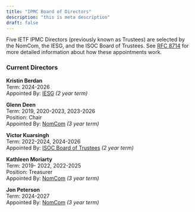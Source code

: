 ```yaml
---
title: "IPMC Board of Directors"
description: "this is meta description"
draft: false
---
```


Five IETF IPMC Directors (previously known as Trustees) are selected by the NomCom, the IESG, and the ISOC Board of Trustees. See [RFC 8714](https://tools.ietf.org/html/rfc8714) for more detailed information about how these appointments work.

### Current Directors

**Kristin Berdan**  
Term: 2024-2026  
Appointed By: [IESG](https://mailarchive.ietf.org/arch/msg/ietf-announce/frCOSmyP78jmz_4nFnnUHqU439o/) *(2 year term)*

**Glenn Deen**  
Term: 2019, 2020-2023, 2023-2026  
Position: Chair  
Appointed By: [NomCom](https://mailarchive.ietf.org/arch/msg/ietf-announce/PxcaDGzIOzpGo1l8yxc_U-jA40M/) *(3 year term)*

**Victor Kuarsingh**  
Term: 2022-2024, 2024-2026  
Appointed By: [ISOC Board of Trustees](https://www.internetsociety.org/board-of-trustees/minutes/181/) *(2 year term)*

**Kathleen Moriarty**  
Term:  2019- 2022, 2022-2025  
Position: Treasurer  
Appointed By: [NomCom](https://mailarchive.ietf.org/arch/msg/ietf-announce/FN98CFV-FL2zNjI6623J2M_EoKo/) *(3 year term)*

**Jon Peterson**  
Term: 2024-2027  
Appointed By: [NomCom](https://mailarchive.ietf.org/arch/msg/ietf-announce/QkoQCwiSbsD5EpjInm0B-ytpDRI/) *(3 year term)*

